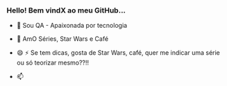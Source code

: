 ### Hello! Bem vindX ao meu GitHub...


- 🌱 Sou QA  - Apaixonada por tecnologia
- 💬 AmO Séries, Star Wars e Café

- 😄 ⚡ Se tem dicas, gosta de Star Wars, café, quer me indicar uma série ou só teorizar mesmo??!!
- 📫


<!--
**hellen-Albuquerque/hellen-Albuquerque** is a ✨ _special_ ✨ repository because its `README.md` (this file) appears on your GitHub profile.

Here are some ideas to get you started:

- 🔭 I’m currently working on ...
- 🌱 I’m currently learning ...
- 👯 I’m looking to collaborate on ...
- 🤔 I’m looking for help with ...
- 💬 Ask me about ...
- 📫 How to reach me: ...
- 😄 Pronouns: ...
- ⚡ Fun fact: ...
-->
